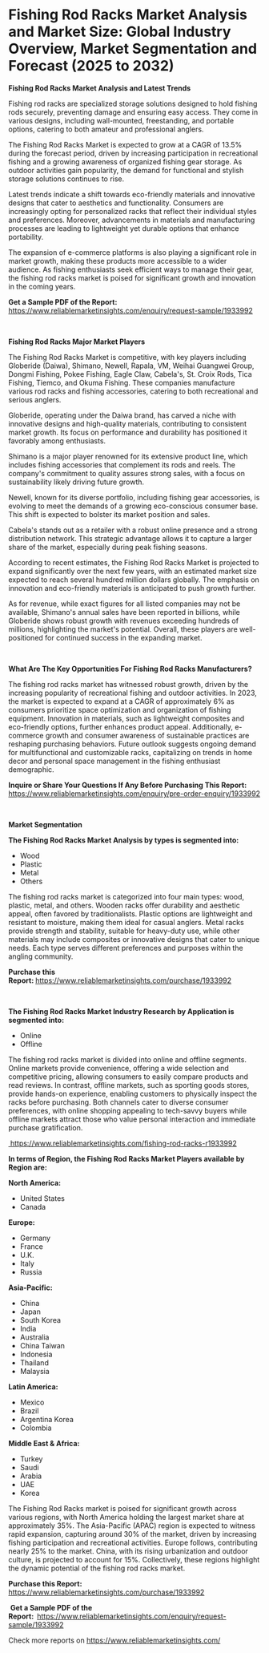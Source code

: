 <p><h1>Fishing Rod Racks Market Analysis and Market Size: Global Industry Overview, Market Segmentation and Forecast (2025 to 2032)</h1></p><p><strong>Fishing Rod Racks Market Analysis and Latest Trends</strong></p>
<p><p>Fishing rod racks are specialized storage solutions designed to hold fishing rods securely, preventing damage and ensuring easy access. They come in various designs, including wall-mounted, freestanding, and portable options, catering to both amateur and professional anglers.</p><p>The Fishing Rod Racks Market is expected to grow at a CAGR of 13.5% during the forecast period, driven by increasing participation in recreational fishing and a growing awareness of organized fishing gear storage. As outdoor activities gain popularity, the demand for functional and stylish storage solutions continues to rise. </p><p>Latest trends indicate a shift towards eco-friendly materials and innovative designs that cater to aesthetics and functionality. Consumers are increasingly opting for personalized racks that reflect their individual styles and preferences. Moreover, advancements in materials and manufacturing processes are leading to lightweight yet durable options that enhance portability.</p><p>The expansion of e-commerce platforms is also playing a significant role in market growth, making these products more accessible to a wider audience. As fishing enthusiasts seek efficient ways to manage their gear, the fishing rod racks market is poised for significant growth and innovation in the coming years.</p></p>
<p><strong>Get a Sample PDF of the Report:&nbsp;</strong> <a href="https://www.reliablemarketinsights.com/enquiry/request-sample/1933992?utm_campaign=2287&utm_medium=2&utm_source=Github&utm_content=ia&utm_term=07022025&utm_id=fishing-rod-racks">https://www.reliablemarketinsights.com/enquiry/request-sample/1933992</a></p>
<p>&nbsp;</p>
<p><strong>Fishing Rod Racks Major Market Players</strong></p>
<p><p>The Fishing Rod Racks Market is competitive, with key players including Globeride (Daiwa), Shimano, Newell, Rapala, VM, Weihai Guangwei Group, Dongmi Fishing, Pokee Fishing, Eagle Claw, Cabela's, St. Croix Rods, Tica Fishing, Tiemco, and Okuma Fishing. These companies manufacture various rod racks and fishing accessories, catering to both recreational and serious anglers.</p><p>Globeride, operating under the Daiwa brand, has carved a niche with innovative designs and high-quality materials, contributing to consistent market growth. Its focus on performance and durability has positioned it favorably among enthusiasts.</p><p>Shimano is a major player renowned for its extensive product line, which includes fishing accessories that complement its rods and reels. The company's commitment to quality assures strong sales, with a focus on sustainability likely driving future growth.</p><p>Newell, known for its diverse portfolio, including fishing gear accessories, is evolving to meet the demands of a growing eco-conscious consumer base. This shift is expected to bolster its market position and sales.</p><p>Cabela's stands out as a retailer with a robust online presence and a strong distribution network. This strategic advantage allows it to capture a larger share of the market, especially during peak fishing seasons.</p><p>According to recent estimates, the Fishing Rod Racks Market is projected to expand significantly over the next few years, with an estimated market size expected to reach several hundred million dollars globally. The emphasis on innovation and eco-friendly materials is anticipated to push growth further.</p><p>As for revenue, while exact figures for all listed companies may not be available, Shimano's annual sales have been reported in billions, while Globeride shows robust growth with revenues exceeding hundreds of millions, highlighting the market's potential. Overall, these players are well-positioned for continued success in the expanding market.</p></p>
<p>&nbsp;</p>
<p><strong>What Are The Key Opportunities For Fishing Rod Racks Manufacturers?</strong></p>
<p><p>The fishing rod racks market has witnessed robust growth, driven by the increasing popularity of recreational fishing and outdoor activities. In 2023, the market is expected to expand at a CAGR of approximately 6% as consumers prioritize space optimization and organization of fishing equipment. Innovation in materials, such as lightweight composites and eco-friendly options, further enhances product appeal. Additionally, e-commerce growth and consumer awareness of sustainable practices are reshaping purchasing behaviors. Future outlook suggests ongoing demand for multifunctional and customizable racks, capitalizing on trends in home decor and personal space management in the fishing enthusiast demographic.</p></p>
<p><strong>Inquire or Share Your Questions If Any Before Purchasing This Report:</strong> <a href="https://www.reliablemarketinsights.com/enquiry/pre-order-enquiry/1933992?utm_campaign=2287&utm_medium=2&utm_source=Github&utm_content=ia&utm_term=07022025&utm_id=fishing-rod-racks">https://www.reliablemarketinsights.com/enquiry/pre-order-enquiry/1933992</a></p>
<p>&nbsp;</p>
<p><strong>Market Segmentation</strong></p>
<p><strong>The Fishing Rod Racks Market Analysis by types is segmented into:</strong></p>
<p><ul><li>Wood</li><li>Plastic</li><li>Metal</li><li>Others</li></ul></p>
<p><p>The fishing rod racks market is categorized into four main types: wood, plastic, metal, and others. Wooden racks offer durability and aesthetic appeal, often favored by traditionalists. Plastic options are lightweight and resistant to moisture, making them ideal for casual anglers. Metal racks provide strength and stability, suitable for heavy-duty use, while other materials may include composites or innovative designs that cater to unique needs. Each type serves different preferences and purposes within the angling community.</p></p>
<p><strong>Purchase this Report:&nbsp;</strong><a href="https://www.reliablemarketinsights.com/purchase/1933992?utm_campaign=2287&utm_medium=2&utm_source=Github&utm_content=ia&utm_term=07022025&utm_id=fishing-rod-racks">https://www.reliablemarketinsights.com/purchase/1933992</a></p>
<p>&nbsp;</p>
<p><strong>The Fishing Rod Racks Market Industry Research by Application is segmented into:</strong></p>
<p><ul><li>Online</li><li>Offline</li></ul></p>
<p><p>The fishing rod racks market is divided into online and offline segments. Online markets provide convenience, offering a wide selection and competitive pricing, allowing consumers to easily compare products and read reviews. In contrast, offline markets, such as sporting goods stores, provide hands-on experience, enabling customers to physically inspect the racks before purchasing. Both channels cater to diverse consumer preferences, with online shopping appealing to tech-savvy buyers while offline markets attract those who value personal interaction and immediate purchase gratification.</p></p>
<p><a href="https://www.reliablemarketinsights.com/fishing-rod-racks-r1933992?utm_campaign=2287&utm_medium=2&utm_source=Github&utm_content=ia&utm_term=07022025&utm_id=fishing-rod-racks">&nbsp;https://www.reliablemarketinsights.com/fishing-rod-racks-r1933992</a></p>
<p><strong>In terms of Region, the Fishing Rod Racks Market Players available by Region are:</strong></p>
<p>
    <p> <strong> North America: </strong>
        <ul>
            <li>United States</li>
            <li>Canada</li>
        </ul>
        </p> 
    <p> <strong> Europe: </strong>
        <ul>
            <li>Germany</li>
            <li>France</li>
            <li>U.K.</li>
            <li>Italy</li>
            <li>Russia</li>
        </ul>
        </p> 
    <p> <strong> Asia-Pacific: </strong>
        <ul>
            <li>China</li>
            <li>Japan</li>
            <li>South Korea</li>
            <li>India</li>
            <li>Australia</li>
            <li>China Taiwan</li>
            <li>Indonesia</li>
            <li>Thailand</li>
            <li>Malaysia</li>
        </ul>
        </p> 
    <p> <strong> Latin America: </strong>
        <ul>
            <li>Mexico</li>
            <li>Brazil</li>
            <li>Argentina Korea</li>
            <li>Colombia</li>
        </ul>
        </p> 
    <p> <strong> Middle East & Africa: </strong>
        <ul>
            <li>Turkey</li>
            <li>Saudi</li>
            <li>Arabia</li>
            <li>UAE</li>
            <li>Korea</li>
        </ul>
    </p>
    </p>
<p><p>The Fishing Rod Racks market is poised for significant growth across various regions, with North America holding the largest market share at approximately 35%. The Asia-Pacific (APAC) region is expected to witness rapid expansion, capturing around 30% of the market, driven by increasing fishing participation and recreational activities. Europe follows, contributing nearly 25% to the market. China, with its rising urbanization and outdoor culture, is projected to account for 15%. Collectively, these regions highlight the dynamic potential of the fishing rod racks market.</p></p>
<p><strong>Purchase this Report: </strong><a href="https://www.reliablemarketinsights.com/purchase/1933992?utm_campaign=2287&utm_medium=2&utm_source=Github&utm_content=ia&utm_term=07022025&utm_id=fishing-rod-racks">https://www.reliablemarketinsights.com/purchase/1933992</a></p>
<p>&nbsp;<strong>Get a Sample PDF of the Report:&nbsp;&nbsp;</strong><a href="https://www.reliablemarketinsights.com/enquiry/request-sample/1933992?utm_campaign=2287&utm_medium=2&utm_source=Github&utm_content=ia&utm_term=07022025&utm_id=fishing-rod-racks">https://www.reliablemarketinsights.com/enquiry/request-sample/1933992</a></p>
<p><strong></strong></p>
<p>Check more reports on <a href="https://www.reliablemarketinsights.com/?utm_campaign=2287&utm_medium=2&utm_source=Github&utm_content=ia&utm_term=07022025&utm_id=fishing-rod-racks">https://www.reliablemarketinsights.com/</a></p>